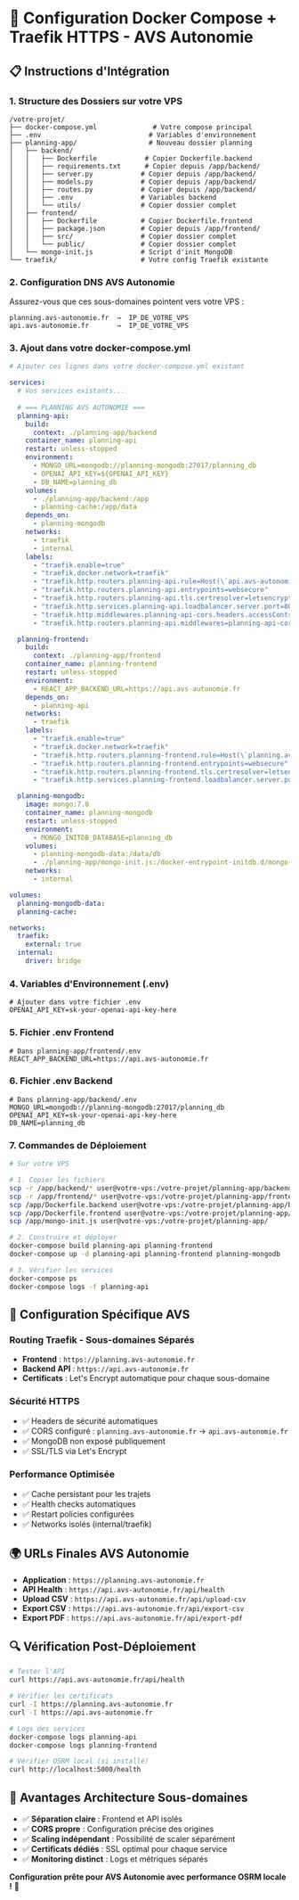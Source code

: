 # 🚀 Configuration Docker Compose + Traefik HTTPS - AVS Autonomie

## 📋 Instructions d'Intégration

### 1. **Structure des Dossiers sur votre VPS**
```
/votre-projet/
├── docker-compose.yml              # Votre compose principal
├── .env                           # Variables d'environnement
├── planning-app/                  # Nouveau dossier planning
│   ├── backend/
│   │   ├── Dockerfile            # Copier Dockerfile.backend
│   │   ├── requirements.txt      # Copier depuis /app/backend/
│   │   ├── server.py            # Copier depuis /app/backend/
│   │   ├── models.py            # Copier depuis /app/backend/
│   │   ├── routes.py            # Copier depuis /app/backend/
│   │   ├── .env                 # Variables backend
│   │   └── utils/               # Copier dossier complet
│   ├── frontend/
│   │   ├── Dockerfile           # Copier Dockerfile.frontend
│   │   ├── package.json         # Copier depuis /app/frontend/
│   │   ├── src/                 # Copier dossier complet
│   │   └── public/              # Copier dossier complet
│   └── mongo-init.js            # Script d'init MongoDB
└── traefik/                     # Votre config Traefik existante
```

### 2. **Configuration DNS AVS Autonomie**
Assurez-vous que ces sous-domaines pointent vers votre VPS :
```
planning.avs-autonomie.fr  →  IP_DE_VOTRE_VPS
api.avs-autonomie.fr       →  IP_DE_VOTRE_VPS
```

### 3. **Ajout dans votre docker-compose.yml**
```yaml
# Ajouter ces lignes dans votre docker-compose.yml existant

services:
  # Vos services existants...
  
  # === PLANNING AVS AUTONOMIE ===
  planning-api:
    build:
      context: ./planning-app/backend
    container_name: planning-api
    restart: unless-stopped
    environment:
      - MONGO_URL=mongodb://planning-mongodb:27017/planning_db
      - OPENAI_API_KEY=${OPENAI_API_KEY}
      - DB_NAME=planning_db
    volumes:
      - ./planning-app/backend:/app
      - planning-cache:/app/data
    depends_on:
      - planning-mongodb
    networks:
      - traefik
      - internal
    labels:
      - "traefik.enable=true"
      - "traefik.docker.network=traefik"
      - "traefik.http.routers.planning-api.rule=Host(\`api.avs-autonomie.fr\`)"
      - "traefik.http.routers.planning-api.entrypoints=websecure"
      - "traefik.http.routers.planning-api.tls.certresolver=letsencrypt"
      - "traefik.http.services.planning-api.loadbalancer.server.port=8001"
      - "traefik.http.middlewares.planning-api-cors.headers.accessControlAllowOriginList=https://planning.avs-autonomie.fr"
      - "traefik.http.routers.planning-api.middlewares=planning-api-cors"

  planning-frontend:
    build:
      context: ./planning-app/frontend
    container_name: planning-frontend
    restart: unless-stopped
    environment:
      - REACT_APP_BACKEND_URL=https://api.avs-autonomie.fr
    depends_on:
      - planning-api
    networks:
      - traefik
    labels:
      - "traefik.enable=true"
      - "traefik.docker.network=traefik"
      - "traefik.http.routers.planning-frontend.rule=Host(\`planning.avs-autonomie.fr\`)"
      - "traefik.http.routers.planning-frontend.entrypoints=websecure"
      - "traefik.http.routers.planning-frontend.tls.certresolver=letsencrypt"
      - "traefik.http.services.planning-frontend.loadbalancer.server.port=3000"

  planning-mongodb:
    image: mongo:7.0
    container_name: planning-mongodb
    restart: unless-stopped
    environment:
      - MONGO_INITDB_DATABASE=planning_db
    volumes:
      - planning-mongodb-data:/data/db
      - ./planning-app/mongo-init.js:/docker-entrypoint-initdb.d/mongo-init.js:ro
    networks:
      - internal

volumes:
  planning-mongodb-data:
  planning-cache:

networks:
  traefik:
    external: true
  internal:
    driver: bridge
```

### 4. **Variables d'Environnement (.env)**
```env
# Ajouter dans votre fichier .env
OPENAI_API_KEY=sk-your-openai-api-key-here
```

### 5. **Fichier .env Frontend**
```env
# Dans planning-app/frontend/.env
REACT_APP_BACKEND_URL=https://api.avs-autonomie.fr
```

### 6. **Fichier .env Backend**
```env
# Dans planning-app/backend/.env
MONGO_URL=mongodb://planning-mongodb:27017/planning_db
OPENAI_API_KEY=sk-your-openai-api-key-here
DB_NAME=planning_db
```

### 7. **Commandes de Déploiement**
```bash
# Sur votre VPS

# 1. Copier les fichiers
scp -r /app/backend/* user@votre-vps:/votre-projet/planning-app/backend/
scp -r /app/frontend/* user@votre-vps:/votre-projet/planning-app/frontend/
scp /app/Dockerfile.backend user@votre-vps:/votre-projet/planning-app/backend/Dockerfile
scp /app/Dockerfile.frontend user@votre-vps:/votre-projet/planning-app/frontend/Dockerfile
scp /app/mongo-init.js user@votre-vps:/votre-projet/planning-app/

# 2. Construire et déployer
docker-compose build planning-api planning-frontend
docker-compose up -d planning-api planning-frontend planning-mongodb

# 3. Vérifier les services
docker-compose ps
docker-compose logs -f planning-api
```

## 🔧 **Configuration Spécifique AVS**

### **Routing Traefik - Sous-domaines Séparés**
- **Frontend** : `https://planning.avs-autonomie.fr`
- **Backend API** : `https://api.avs-autonomie.fr`
- **Certificats** : Let's Encrypt automatique pour chaque sous-domaine

### **Sécurité HTTPS**
- ✅ Headers de sécurité automatiques
- ✅ CORS configuré : `planning.avs-autonomie.fr` → `api.avs-autonomie.fr`
- ✅ MongoDB non exposé publiquement
- ✅ SSL/TLS via Let's Encrypt

### **Performance Optimisée**
- ✅ Cache persistant pour les trajets
- ✅ Health checks automatiques
- ✅ Restart policies configurées
- ✅ Networks isolés (internal/traefik)

## 🌍 **URLs Finales AVS Autonomie**
- **Application** : `https://planning.avs-autonomie.fr`
- **API Health** : `https://api.avs-autonomie.fr/api/health`
- **Upload CSV** : `https://api.avs-autonomie.fr/api/upload-csv`
- **Export CSV** : `https://api.avs-autonomie.fr/api/export-csv`
- **Export PDF** : `https://api.avs-autonomie.fr/api/export-pdf`

## 🔍 **Vérification Post-Déploiement**
```bash
# Tester l'API
curl https://api.avs-autonomie.fr/api/health

# Vérifier les certificats
curl -I https://planning.avs-autonomie.fr
curl -I https://api.avs-autonomie.fr

# Logs des services
docker-compose logs planning-api
docker-compose logs planning-frontend

# Vérifier OSRM local (si installé)
curl http://localhost:5000/health
```

## 🎯 **Avantages Architecture Sous-domaines**
- ✅ **Séparation claire** : Frontend et API isolés
- ✅ **CORS propre** : Configuration précise des origines
- ✅ **Scaling indépendant** : Possibilité de scaler séparément
- ✅ **Certificats dédiés** : SSL optimal pour chaque service
- ✅ **Monitoring distinct** : Logs et métriques séparés

**Configuration prête pour AVS Autonomie avec performance OSRM locale !** 🚀